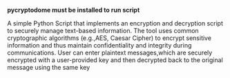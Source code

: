 **pycryptodome must be installed to run script**


A simple Python Script that implements an encryption and decryption script to securely manage text-based information.
The tool uses common cryptographic algorithms (e.g.,AES, Caesar Cipher) to encrypt sensitive information and thus maintain confidentiality and integrity during communications.
User can enter plaintext messages,which are securely encrypted with a user-provided key and then decrypted back to the original message using the same key
